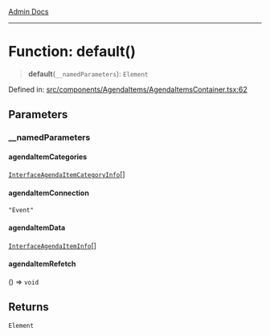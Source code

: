 [Admin Docs](/)

***

# Function: default()

> **default**(`__namedParameters`): `Element`

Defined in: [src/components/AgendaItems/AgendaItemsContainer.tsx:62](https://github.com/PalisadoesFoundation/talawa-admin/blob/main/src/components/AgendaItems/AgendaItemsContainer.tsx#L62)

## Parameters

### \_\_namedParameters

#### agendaItemCategories

[`InterfaceAgendaItemCategoryInfo`](utils\interfaces\README\interfaces\InterfaceAgendaItemCategoryInfo.md)[]

#### agendaItemConnection

`"Event"`

#### agendaItemData

[`InterfaceAgendaItemInfo`](utils\interfaces\README\interfaces\InterfaceAgendaItemInfo.md)[]

#### agendaItemRefetch

() => `void`

## Returns

`Element`
